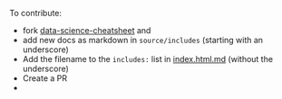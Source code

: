 To contribute:
- fork [data-science-cheatsheet] and
- add new docs as markdown in `source/includes` (starting with an underscore)
- Add the filename to the `includes:` list in [index.html.md] (without the underscore)
- Create a PR
-

[data-science-cheatsheet]: https://github.com/tgrrr/data-science-cheatsheet
[index.html.md]: source/index.html.md
